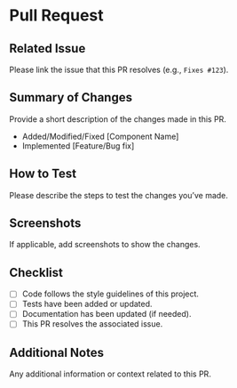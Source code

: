 # Pull Request

## Related Issue

Please link the issue that this PR resolves (e.g., `Fixes #123`).

## Summary of Changes

Provide a short description of the changes made in this PR.

- Added/Modified/Fixed [Component Name]
- Implemented [Feature/Bug fix]

## How to Test

Please describe the steps to test the changes you’ve made.

## Screenshots

If applicable, add screenshots to show the changes.

## Checklist

- [ ] Code follows the style guidelines of this project.
- [ ] Tests have been added or updated.
- [ ] Documentation has been updated (if needed).
- [ ] This PR resolves the associated issue.

## Additional Notes

Any additional information or context related to this PR.
